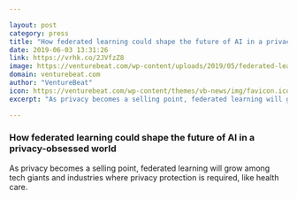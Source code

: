 ```yaml
---

layout: post
category: press
title: "How federated learning could shape the future of AI in a privacy-obsessed world"
date: 2019-06-03 13:31:26
link: https://vrhk.co/2JVfzZ8
image: https://venturebeat.com/wp-content/uploads/2019/05/federated-learning.jpg?w=1200&strip=all
domain: venturebeat.com
author: "VentureBeat"
icon: https://venturebeat.com/wp-content/themes/vb-news/img/favicon.ico
excerpt: "As privacy becomes a selling point, federated learning will grow among tech giants and industries where privacy protection is required, like health care."

---
```


### How federated learning could shape the future of AI in a privacy-obsessed world

As privacy becomes a selling point, federated learning will grow among tech giants and industries where privacy protection is required, like health care.